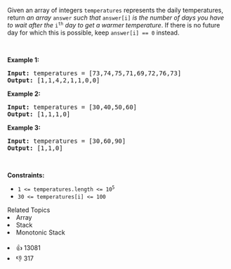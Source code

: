 <p>Given an array of integers <code>temperatures</code> represents the daily temperatures, return <em>an array</em> <code>answer</code> <em>such that</em> <code>answer[i]</code> <em>is the number of days you have to wait after the</em> <code>i<sup>th</sup></code> <em>day to get a warmer temperature</em>. If there is no future day for which this is possible, keep <code>answer[i] == 0</code> instead.</p>

<p>&nbsp;</p> 
<p><strong class="example">Example 1:</strong></p> 
<pre><strong>Input:</strong> temperatures = [73,74,75,71,69,72,76,73]
<strong>Output:</strong> [1,1,4,2,1,1,0,0]
</pre>
<p><strong class="example">Example 2:</strong></p> 
<pre><strong>Input:</strong> temperatures = [30,40,50,60]
<strong>Output:</strong> [1,1,1,0]
</pre>
<p><strong class="example">Example 3:</strong></p> 
<pre><strong>Input:</strong> temperatures = [30,60,90]
<strong>Output:</strong> [1,1,0]
</pre> 
<p>&nbsp;</p> 
<p><strong>Constraints:</strong></p>

<ul> 
 <li><code>1 &lt;=&nbsp;temperatures.length &lt;= 10<sup>5</sup></code></li> 
 <li><code>30 &lt;=&nbsp;temperatures[i] &lt;= 100</code></li> 
</ul>

<div><div>Related Topics</div><div><li>Array</li><li>Stack</li><li>Monotonic Stack</li></div></div><br><div><li>👍 13081</li><li>👎 317</li></div>